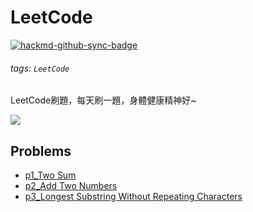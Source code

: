 # LeetCode

[![hackmd-github-sync-badge](https://hackmd.io/9fuzTIuSQk-pVIN_TM2qAA/badge)](https://hackmd.io/9fuzTIuSQk-pVIN_TM2qAA)

###### tags: `LeetCode`

LeetCode刷題，每天刷一題，身體健康精神好~

![](https://i.imgur.com/WF4PW9v.png)

## Problems
* [p1_Two Sum](https://github.com/AndyChiangSH/LeetCode/tree/master/src/p1_TwoSum)
* [p2_Add Two Numbers](https://github.com/AndyChiangSH/LeetCode/tree/master/src/p2_AddTwoNumbers)
* [p3_Longest Substring Without Repeating Characters](https://github.com/AndyChiangSH/LeetCode/tree/master/src/p3_LongestSubstringWithoutRepeatingCharacters)